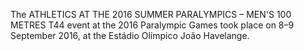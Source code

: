 The ATHLETICS AT THE 2016 SUMMER PARALYMPICS – MEN'S 100 METRES T44 event at the 2016 Paralympic Games took place on 8–9 September 2016, at the Estádio Olímpico João Havelange.
